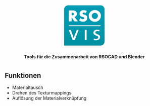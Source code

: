 <h1 align="center">
    <img src="https://github.com/rsogroup/rso-vis-tools/blob/4912c761f279bcdf77a3646e33e0b02677bcb714/logo.png" alt="rso-vis-logo" width="128" height="128"/>
</h1>

<h4 align="center">
    Tools für die Zusammenarbeit von RSOCAD und Blender
</h4>

<h1></h1>

## Funktionen

- Materialtausch
- Drehen des Texturmappings
- Auflösung der Materialverknüpfung
